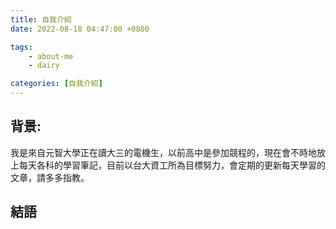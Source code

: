 ```yaml
---
title: 自我介紹
date: 2022-08-18 04:47:00 +0800

tags: 
    - about-me
    - dairy

categories: [自我介紹]
---
```


## 背景:
  我是來自元智大學正在讀大三的電機生，以前高中是參加競程的，現在會不時地放上每天各科的學習筆記，目前以台大資工所為目標努力，會定期的更新每天學習的文章，請多多指教。


## 結語
  

[Medium]: https://medium.com/@lin20011213

